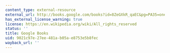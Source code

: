 ```yaml
---
content_type: external-resource
external_url: http://books.google.com/books?id=8ZeGXkR_qaEC&pg=PA35=onepage
has_external_license_warning: true
license: https://en.wikipedia.org/wiki/All_rights_reserved
status: ''
title: Google Books
uid: 9021c97e-27ee-481a-b05a-e8753e5b8fec
wayback_url: ''
---
```

